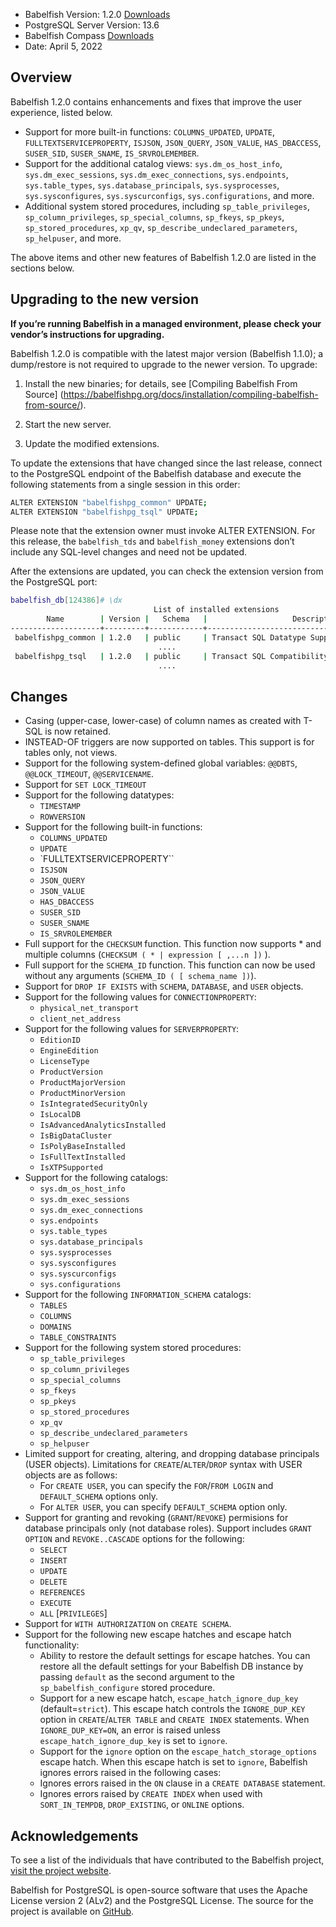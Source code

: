 - Babelfish Version: 1.2.0 [Downloads](https://github.com/babelfish-for-postgresql/babelfish-for-postgresql/releases)
- PostgreSQL Server Version: 13.6
- Babelfish Compass [Downloads](https://github.com/babelfish-for-postgresql/babelfish_compass/releases)
- Date: April 5, 2022

## Overview

Babelfish 1.2.0 contains enhancements and fixes that improve the user experience, listed below.
- Support for more built-in functions: `COLUMNS_UPDATED`, `UPDATE`, `FULLTEXTSERVICEPROPERTY`, `ISJSON`, `JSON_QUERY`, `JSON_VALUE`, `HAS_DBACCESS`, `SUSER_SID`, `SUSER_SNAME`, `IS_SRVROLEMEMBER`.
- Support for the additional catalog views: `sys.dm_os_host_info`, `sys.dm_exec_sessions`, `sys.dm_exec_connections`, `sys.endpoints`, `sys.table_types`, `sys.database_principals`, `sys.sysprocesses`, `sys.sysconfigures`, `sys.syscurconfigs`, `sys.configurations`, and more.
- Additional system stored procedures, including `sp_table_privileges`, `sp_column_privileges`, `sp_special_columns`, `sp_fkeys`, `sp_pkeys`, `sp_stored_procedures`, `xp_qv`, `sp_describe_undeclared_parameters`, `sp_helpuser`, and more.

The above items and other new features of Babelfish 1.2.0 are listed in the sections below.

## Upgrading to the new version

**If you’re running Babelfish in a managed environment, please check your vendor’s instructions for upgrading.**

Babelfish 1.2.0 is compatible with the latest major version (Babelfish 1.1.0); a dump/restore is not required to upgrade to the newer version. To upgrade:

1. Install the new binaries; for details, see [Compiling Babelfish From Source] (https://babelfishpg.org/docs/installation/compiling-babelfish-from-source/).

2. Start the new server.

3. Update the modified extensions. 

To update the extensions that have changed since the last release, connect to the PostgreSQL endpoint of the Babelfish database and execute the following statements from a single session in this order:

```bash
ALTER EXTENSION "babelfishpg_common" UPDATE;
ALTER EXTENSION "babelfishpg_tsql" UPDATE;
```

Please note that the extension owner must invoke ALTER EXTENSION. For this release, the `babelfish_tds` and `babelfish_money` extensions don’t include any SQL-level changes and need not be updated.

After the extensions are updated, you can check the extension version from the PostgreSQL port:

```bash
babelfish_db[124386]# \dx
                                List of installed extensions
        Name        | Version |   Schema   |                   Description
--------------------+---------+------------+-------------------------------------------------
 babelfishpg_common | 1.2.0   | public     | Transact SQL Datatype Support
                                 ....
 babelfishpg_tsql   | 1.2.0   | public     | Transact SQL Compatibility
                                 ....
```


## Changes

- Casing (upper-case, lower-case) of column names as created with T-SQL is now retained.
- INSTEAD-OF triggers are now supported on tables. This support is for tables only, not views.
- Support for the following system-defined global variables: `@@DBTS`, `@@LOCK_TIMEOUT`, `@@SERVICENAME`.
- Support for `SET LOCK_TIMEOUT`
- Support for the following datatypes:
   - `TIMESTAMP`
   - `ROWVERSION`
- Support for the following built-in functions:
   - `COLUMNS_UPDATED`
   - `UPDATE`
   - `FULLTEXTSERVICEPROPERTY``
   - `ISJSON`
   - `JSON_QUERY`
   - `JSON_VALUE`
   - `HAS_DBACCESS`
   - `SUSER_SID`
   - `SUSER_SNAME`
   - `IS_SRVROLEMEMBER`
- Full support for the `CHECKSUM` function. This function now supports * and multiple columns (`CHECKSUM ( * | expression [ ,...n ])` ).
- Full support for the `SCHEMA_ID` function. This function can now be used without any arguments (`SCHEMA_ID ( [ schema_name ])`).
- Support for `DROP IF EXISTS` with `SCHEMA`, `DATABASE`, and `USER` objects.
- Support for the following values for `CONNECTIONPROPERTY`:
   - `physical_net_transport`
   - `client_net_address`
- Support for the following values for `SERVERPROPERTY`:
   - `EditionID`
   - `EngineEdition`
   - `LicenseType`
   - `ProductVersion`
   - `ProductMajorVersion`
   - `ProductMinorVersion`
   - `IsIntegratedSecurityOnly`
   - `IsLocalDB`
   - `IsAdvancedAnalyticsInstalled`
   - `IsBigDataCluster`
   - `IsPolyBaseInstalled`
   - `IsFullTextInstalled`
   - `IsXTPSupported`
- Support for the following catalogs:
   - `sys.dm_os_host_info`
   - `sys.dm_exec_sessions`
   - `sys.dm_exec_connections`
   - `sys.endpoints`
   - `sys.table_types`
   - `sys.database_principals`
   - `sys.sysprocesses`
   - `sys.sysconfigures`
   - `sys.syscurconfigs`
   - `sys.configurations`
- Support for the following `INFORMATION_SCHEMA` catalogs:
   - `TABLES`
   - `COLUMNS`
   - `DOMAINS`
   - `TABLE_CONSTRAINTS`
- Support for the following system stored procedures:
   - `sp_table_privileges`
   - `sp_column_privileges`
   - `sp_special_columns`
   - `sp_fkeys`
   - `sp_pkeys`
   - `sp_stored_procedures`
   - `xp_qv`
   - `sp_describe_undeclared_parameters`
   - `sp_helpuser`
- Limited support for creating, altering, and dropping database principals (USER objects). Limitations for `CREATE`/`ALTER`/`DROP` syntax with USER objects are as follows:
   - For `CREATE USER`, you can specify the `FOR`/`FROM LOGIN` and `DEFAULT_SCHEMA` options only.
   - For `ALTER USER`, you can specify `DEFAULT_SCHEMA` option only.
- Support for granting and revoking (`GRANT`/`REVOKE`) permisions for database principals only (not database roles). Support includes `GRANT OPTION` and `REVOKE..CASCADE` options for the following:
   - `SELECT`
   - `INSERT`
   - `UPDATE`
   - `DELETE`
   - `REFERENCES`
   - `EXECUTE`
   - `ALL` [`PRIVILEGES`]
- Support for `WITH AUTHORIZATION` on `CREATE SCHEMA`.
- Support for the following new escape hatches and escape hatch functionality:
   - Ability to restore the default settings for escape hatches. You can restore all the default settings for your Babelfish DB instance by passing `default` as the second argument to the `sp_babelfish_configure` stored procedure.
   - Support for a new escape hatch, `escape_hatch_ignore_dup_key` (default=`strict`). This escape hatch controls the `IGNORE_DUP_KEY` option in `CREATE`/`ALTER TABLE` and `CREATE INDEX` statements. When `IGNORE_DUP_KEY=ON`, an error is raised unless `escape_hatch_ignore_dup_key` is set to `ignore`.
   - Support for the `ignore` option on the `escape_hatch_storage_options` escape hatch. When this escape hatch is set to `ignore`, Babelfish ignores errors raised in the following cases:
   - Ignores errors raised in the `ON` clause in a `CREATE DATABASE` statement.
   - Ignores errors raised by `CREATE INDEX` when used with `SORT_IN_TEMPDB`, `DROP_EXISTING`, or `ONLINE` options.


## Acknowledgements

To see a list of the individuals that have contributed to the Babelfish project, [visit the project website](https://babelfishpg.org/contributors/).

Babelfish for PostgreSQL is open-source software that uses the Apache License version 2 (ALv2) and the PostgreSQL License. The source for the project is available on [GitHub](https://github.com/babelfish-for-postgresql). 


